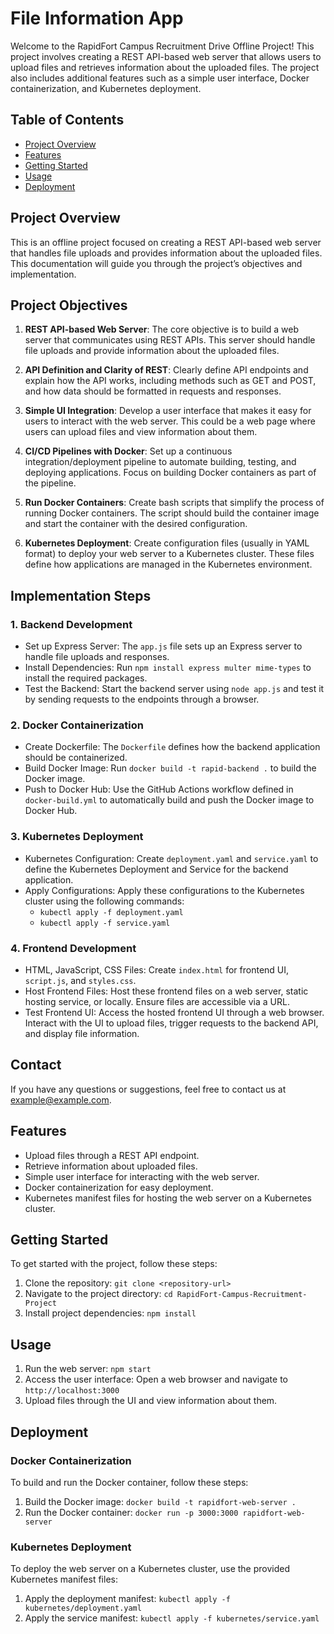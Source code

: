 # File Information App

Welcome to the RapidFort Campus Recruitment Drive Offline Project! This project involves creating a REST API-based web server that allows users to upload files and retrieves information about the uploaded files. The project also includes additional features such as a simple user interface, Docker containerization, and Kubernetes deployment.

## Table of Contents

- [Project Overview](#project-overview)
- [Features](#features)
- [Getting Started](#getting-started)
- [Usage](#usage)
- [Deployment](#deployment)

## Project Overview

This is an offline project focused on creating a REST API-based web server that handles file uploads and provides information about the uploaded files. This documentation will guide you through the project’s objectives and implementation.

## Project Objectives

1. **REST API-based Web Server**: The core objective is to build a web server that communicates using REST APIs. This server should handle file uploads and provide information about the uploaded files.

2. **API Definition and Clarity of REST**: Clearly define API endpoints and explain how the API works, including methods such as GET and POST, and how data should be formatted in requests and responses.

3. **Simple UI Integration**: Develop a user interface that makes it easy for users to interact with the web server. This could be a web page where users can upload files and view information about them.

4. **CI/CD Pipelines with Docker**: Set up a continuous integration/deployment pipeline to automate building, testing, and deploying applications. Focus on building Docker containers as part of the pipeline.

5. **Run Docker Containers**: Create bash scripts that simplify the process of running Docker containers. The script should build the container image and start the container with the desired configuration.

6. **Kubernetes Deployment**: Create configuration files (usually in YAML format) to deploy your web server to a Kubernetes cluster. These files define how applications are managed in the Kubernetes environment.

## Implementation Steps

### 1. Backend Development

- Set up Express Server: The `app.js` file sets up an Express server to handle file uploads and responses.
- Install Dependencies: Run `npm install express multer mime-types` to install the required packages.
- Test the Backend: Start the backend server using `node app.js` and test it by sending requests to the endpoints through a browser.

### 2. Docker Containerization

- Create Dockerfile: The `Dockerfile` defines how the backend application should be containerized.
- Build Docker Image: Run `docker build -t rapid-backend .` to build the Docker image.
- Push to Docker Hub: Use the GitHub Actions workflow defined in `docker-build.yml` to automatically build and push the Docker image to Docker Hub.

### 3. Kubernetes Deployment

- Kubernetes Configuration: Create `deployment.yaml` and `service.yaml` to define the Kubernetes Deployment and Service for the backend application.
- Apply Configurations: Apply these configurations to the Kubernetes cluster using the following commands:
  - `kubectl apply -f deployment.yaml`
  - `kubectl apply -f service.yaml`

### 4. Frontend Development

- HTML, JavaScript, CSS Files: Create `index.html` for frontend UI, `script.js`, and `styles.css`.
- Host Frontend Files: Host these frontend files on a web server, static hosting service, or locally. Ensure files are accessible via a URL.
- Test Frontend UI: Access the hosted frontend UI through a web browser. Interact with the UI to upload files, trigger requests to the backend API, and display file information.

## Contact

If you have any questions or suggestions, feel free to contact us at example@example.com.

## Features

- Upload files through a REST API endpoint.
- Retrieve information about uploaded files.
- Simple user interface for interacting with the web server.
- Docker containerization for easy deployment.
- Kubernetes manifest files for hosting the web server on a Kubernetes cluster.

## Getting Started

To get started with the project, follow these steps:

1. Clone the repository: `git clone <repository-url>`
2. Navigate to the project directory: `cd RapidFort-Campus-Recruitment-Project`
3. Install project dependencies: `npm install`

## Usage

1. Run the web server: `npm start`
2. Access the user interface: Open a web browser and navigate to `http://localhost:3000`
3. Upload files through the UI and view information about them.

## Deployment

### Docker Containerization

To build and run the Docker container, follow these steps:

1. Build the Docker image: `docker build -t rapidfort-web-server .`
2. Run the Docker container: `docker run -p 3000:3000 rapidfort-web-server`

### Kubernetes Deployment

To deploy the web server on a Kubernetes cluster, use the provided Kubernetes manifest files:

1. Apply the deployment manifest: `kubectl apply -f kubernetes/deployment.yaml`
2. Apply the service manifest: `kubectl apply -f kubernetes/service.yaml`
